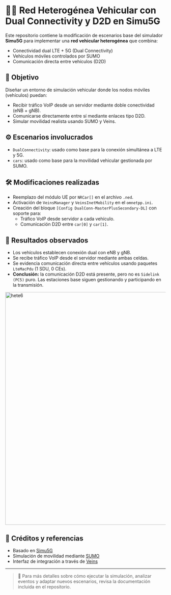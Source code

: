 # 🚗📡 Red Heterogénea Vehicular con Dual Connectivity y D2D en Simu5G

Este repositorio contiene la modificación de escenarios base del simulador **Simu5G** para implementar una **red vehicular heterogénea** que combina:

- Conectividad dual LTE + 5G (Dual Connectivity)
- Vehículos móviles controlados por SUMO
- Comunicación directa entre vehículos (D2D)

## 📌 Objetivo

Diseñar un entorno de simulación vehicular donde los nodos móviles (vehículos) puedan:

- Recibir tráfico VoIP desde un servidor mediante doble conectividad (eNB + gNB).
- Comunicarse directamente entre sí mediante enlaces tipo D2D.
- Simular movilidad realista usando SUMO y Veins.

## ⚙️ Escenarios involucrados

- `DualConnectivity`: usado como base para la conexión simultánea a LTE y 5G.
- `cars`: usado como base para la movilidad vehicular gestionada por SUMO.

## 🛠️ Modificaciones realizadas

- Reemplazo del módulo UE por `NRCar[]` en el archivo `.ned`.
- Activación de `VeinsManager` y `VeinsInetMobility` en el `omnetpp.ini`.
- Creación del bloque `[Config DualConn-MasterPlusSecondary-DL]` con soporte para:
  - Tráfico VoIP desde servidor a cada vehículo.
  - Comunicación D2D entre `car[0]` y `car[1]`.

## 🧪 Resultados observados

- Los vehículos establecen conexión dual con eNB y gNB.
- Se recibe tráfico VoIP desde el servidor mediante ambas celdas.
- Se evidencia comunicación directa entre vehículos usando paquetes `LteMacPdu` (1 SDU, 0 CEs).
- **Conclusión:** la comunicación D2D está presente, pero no es `Sidelink (PC5)` puro. Las estaciones base siguen gestionando y participando en la transmisión.

<img width="1633" height="731" alt="hete6" src="https://github.com/user-attachments/assets/136396e0-b7c5-4fdf-8cf4-bb75cf73d1a9" />


## 🧠 Créditos y referencias

- Basado en [Simu5G](https://github.com/Simu5G/Simu5G)
- Simulación de movilidad mediante [SUMO](https://www.eclipse.org/sumo/)
- Interfaz de integración a través de [Veins](https://veins.car2x.org/)

---

> 💬 Para más detalles sobre cómo ejecutar la simulación, analizar eventos y adaptar nuevos escenarios, revisa la documentación incluida en el repositorio.

